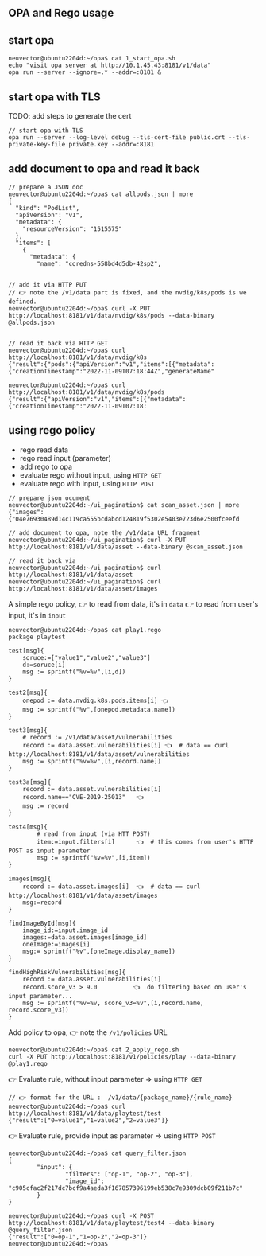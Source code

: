 ## OPA and Rego usage

## start opa
```
neuvector@ubuntu2204d:~/opa$ cat 1_start_opa.sh
echo "visit opa server at http://10.1.45.43:8181/v1/data"
opa run --server --ignore=.* --addr=:8181 &
```

## start opa with TLS
TODO: add steps to generate the cert
```
// start opa with TLS
opa run --server --log-level debug --tls-cert-file public.crt --tls-private-key-file private.key --addr=:8181
```

## add document to opa and read it back

```
// prepare a JSON doc
neuvector@ubuntu2204d:~/opa$ cat allpods.json | more
{
  "kind": "PodList",
  "apiVersion": "v1",
  "metadata": {
    "resourceVersion": "1515575"
  },
  "items": [
    {
      "metadata": {
        "name": "coredns-558bd4d5db-42sp2",


// add it via HTTP PUT 
// 👉 note the /v1/data part is fixed, and the nvdig/k8s/pods is we defined.
neuvector@ubuntu2204d:~/opa$ curl -X PUT http://localhost:8181/v1/data/nvdig/k8s/pods --data-binary @allpods.json


// read it back via HTTP GET
neuvector@ubuntu2204d:~/opa$ curl http://localhost:8181/v1/data/nvdig/k8s
{"result":{"pods":{"apiVersion":"v1","items":[{"metadata":{"creationTimestamp":"2022-11-09T07:18:44Z","generateName"

neuvector@ubuntu2204d:~/opa$ curl http://localhost:8181/v1/data/nvdig/k8s/pods
{"result":{"apiVersion":"v1","items":[{"metadata":{"creationTimestamp":"2022-11-09T07:18:
```

## using rego policy
   - rego read data
   - rego read input (parameter)
   - add rego to opa
   - evaluate rego without input, using `HTTP GET`
   - evaluate rego with input, using `HTTP POST`

```
// prepare json ocument
neuvector@ubuntu2204d:~/ui_pagination$ cat scan_asset.json | more
{"images":{"04e76930489d14c119ca555bcdabcd124819f5302e5403e723d6e2500fceefd

// add document to opa, note the /v1/data URL fragment
neuvector@ubuntu2204d:~/ui_pagination$ curl -X PUT http://localhost:8181/v1/data/asset --data-binary @scan_asset.json

// read it back via
neuvector@ubuntu2204d:~/ui_pagination$ curl http://localhost:8181/v1/data/asset
neuvector@ubuntu2204d:~/ui_pagination$ curl http://localhost:8181/v1/data/asset/images
```

A simple rego policy,
 👉 to read from data, it's in `data`
 👉 to read from user's input, it's in `input`

```
neuvector@ubuntu2204d:~/opa$ cat play1.rego
package playtest

test[msg]{
    soruce:=["value1","value2","value3"]
    d:=soruce[i]
    msg := sprintf("%v=%v",[i,d])
}

test2[msg]{
    onepod := data.nvdig.k8s.pods.items[i] 👈
    msg := sprintf("%v",[onepod.metadata.name])
}

test3[msg]{
    # record := /v1/data/asset/vulnerabilities
    record := data.asset.vulnerabilities[i] 👈  # data == curl http://localhost:8181/v1/data/asset/vulnerabilities
    msg := sprintf("%v=%v",[i,record.name])
}

test3a[msg]{
    record := data.asset.vulnerabilities[i]
    record.name=="CVE-2019-25013"   👈
    msg := record
}

test4[msg]{
        # read from input (via HTT POST)
        item:=input.filters[i]      👈  # this comes from user's HTTP POST as input parameter
        msg := sprintf("%v=%v",[i,item])
}

images[msg]{
    record := data.asset.images[i]  👈  # data == curl http://localhost:8181/v1/data/asset/images
    msg:=record
}

findImageById[msg]{
    image_id:=input.image_id
    images:=data.asset.images[image_id]
    oneImage:=images[i]
    msg:= sprintf("%v",[oneImage.display_name])
}

findHighRiskVulnerabilities[msg]{
    record := data.asset.vulnerabilities[i]
    record.score_v3 > 9.0          👈  do filtering based on user's input parameter...
    msg := sprintf("%v=%v, score_v3=%v",[i,record.name, record.score_v3])
}
```

Add policy to opa, 👉 note the `/v1/policies` URL
```
neuvector@ubuntu2204d:~/opa$ cat 2_apply_rego.sh
curl -X PUT http://localhost:8181/v1/policies/play --data-binary @play1.rego
```

👉 Evaluate rule, without input parameter => using `HTTP GET`
```
// 👉 format for the URL :  /v1/data/{package_name}/{rule_name}
neuvector@ubuntu2204d:~/opa$ curl http://localhost:8181/v1/data/playtest/test
{"result":["0=value1","1=value2","2=value3"]}
```

👉 Evaluate rule, provide input as parameter => using `HTTP POST`
```
neuvector@ubuntu2204d:~/opa$ cat query_filter.json
{
        "input": {
                "filters": ["op-1", "op-2", "op-3"],
                "image_id": "c905cfac2f217dc7bcf9a4aeda3f167857396199eb538c7e9309dcb09f211b7c"
        }
}

neuvector@ubuntu2204d:~/opa$ curl -X POST http://localhost:8181/v1/data/playtest/test4 --data-binary @query_filter.json
{"result":["0=op-1","1=op-2","2=op-3"]}
neuvector@ubuntu2204d:~/opa$
```
